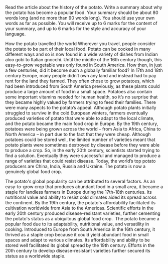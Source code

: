 Read the article about the history of the potato.
 Write a summary about why the potato has become a popular food.
 Your summary should be about 80 words long (and no more than 90 words long). You
should use your own words as far as possible.
You will receive up to 6 marks for the content of your summary, and up to 6 marks for the style and
accuracy of your language.

How the potato travelled the world
Wherever you travel, people consider the potato to be part of their local food. Potato can be cooked
in many different ways and so is now found in a wide variety of dishes from Indian aloo gobi to Italian
gnocchi. Until the middle of the 16th century though, this easy-to-grow vegetable was only found in
South America. How then, in just a few centuries, did it become such a globally familiar food?
In 17th and 18th century Europe, many people didn’t own any land and instead had to pay rent for
the land they farmed. They often chose to grow potatoes, which had been introduced from South
America previously, as these plants could produce a large amount of food in a small space. Potatoes
also contain some important vitamins needed for human health, so it’s no surprise that they became
highly valued by farmers trying to feed their families.
There were many aspects to the potato’s appeal. Although potato plants initially struggled to survive
in the cold European winters, farmers eventually produced varieties of potato that were able to
adapt to the local climate, and the potato became the main food crop in Europe. By the 19th century,
potatoes were being grown across the world – from Asia to Africa, China to North America – in part
due to the fact that they were cheap. Although potatoes could be stored well, the limited number of
varieties meant that potato plants were sometimes destroyed by disease before they were able to
produce a crop. So, in the early 20th century, scientists started trying to find a solution. Eventually
they were successful and managed to produce a range of varieties that could resist disease.
Today, the world’s top potato producers are China, India, Russia and Ukraine. The potato is now a
genuinely global food crop.


The potato's global popularity can be attributed to several factors. As an easy-to-grow crop that produces abundant food in a small area, it became a staple for landless farmers in Europe during the 17th-18th centuries. Its nutritional value and ability to resist cold climates aided its spread across the continent. By the 19th century, the potato's affordability facilitated its cultivation worldwide from Asia to the Americas. Scientific efforts in the early 20th century produced disease-resistant varieties, further cementing the potato's status as a ubiquitous global food crop.
﻿
The potato became a popular food due to its adaptability, nutritional value, and versatility in cooking. Introduced to Europe from South America in the 16th century, it thrived as a staple crop because it could yield abundant food in small spaces and adapt to various climates. Its affordability and ability to be stored well facilitated its global spread by the 19th century. Efforts in the 20th century to develop disease-resistant varieties further secured its status as a worldwide staple.
